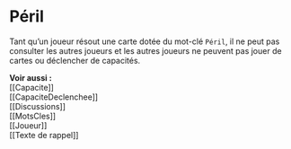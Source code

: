 # Péril
Tant qu’un joueur résout une carte dotée du mot-clé `Péril`, il ne peut pas consulter les autres joueurs et les autres joueurs ne peuvent pas jouer de cartes ou déclencher de capacités. 

**Voir aussi :**  
[[Capacite]]  
[[CapaciteDeclenchee]]  
[[Discussions]]  
[[MotsCles]]  
[[Joueur]]  
[[Texte de rappel]]